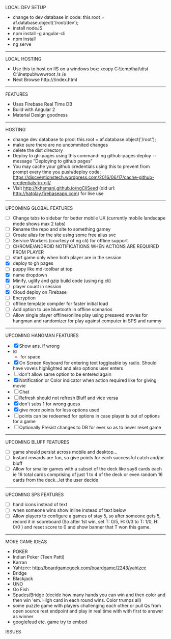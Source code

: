 LOCAL DEV SETUP 
* change to dev database in code: this.root = af.database.object('/root/dev');
* install nodeJS
* npm install -g angular-cli
* npm install
* ng serve

--- 

LOCAL HOSTING
* Use this to host on IIS on a windows box: xcopy C:\temp\hat\dist C:\inetpub\wwwroot /s /e
* Next Browse http://<machine name>/index.html

--- 

FEATURES
* Uses Firebase Real Time DB 
* Build with Angular 2
* Material Design goodness

--- 

HOSTING
* change dev database to prod: this.root = af.database.object('/root');
* make sure there are no uncommited changes
* delete the dist directory 
* Deploy to gh-pages using this command: ng github-pages:deploy --message "Deploying to github pages"
* You may cache your github credentials using this to prevent from prompt every time you push/deploy code: https://discventionstech.wordpress.com/2016/06/17/cache-github-credentials-in-git/
* Visit http://tkhemani.github.io/ngCliSeed (old url: http://hatplay.firebaseapp.com) for live use

--- 

UPCOMING GLOBAL FEATURES
- [ ] Change tabs to sidebar for better mobile UX (currently mobile landscape mode shows max 2 tabs)
- [ ] Rename the repo and site to something gamey
- [ ] Create alias for the site using some free alias svc
- [ ] Service Workers (courtesy of ng cli) for offline support 
- [ ] CHROME/ANDROID NOTIFICATIONS WHEN ACTIONS ARE REQUIRED FROM PLAYER
- [ ] start game only when both player are in the session
- [x] deploy to gh pages
- [ ] puppy like md-toolbar at top
- [x] name dropdown
- [x] Minify, uglify and gzip build code (using ng cli)
- [ ] player count in session
- [x] Cloud deploy on Firebase
- [ ] Encryption
- [ ] offline template compiler for faster initial load
- [ ] Add option to use bluetooth in offline scenarios
- [ ] Allow single player offline/online play using presaved movies for hangman and randomizer for play against computer in SPS and rummy 
--- 

UPCOMING HANGMAN FEATURES
- [x] Show ans. if wrong
- [x] * for space
- [x] On Screen Keyboard for entering text toggleable by radio. Should have vovels highlighted and also options user enters
- [ ] don't allow same option to be entered again 
- [x] Notification or Color indicator when action required like for giving movie
- [ ] Chat
- [ ] Refresh should not refresh Bluff and vice versa
- [x] don't subs 1 for wrong guess
- [x] give more points for less options used
- [ ] points can be redeemed for options in case player is out of options for a game
- [ ] Optionally Presist changes to DB for ever so as to never reset game

--- 

UPCOMING BLUFF FEATURES
- [ ] game should persist across mobile and desktop...
- [ ] Instant rewards are fun, so give points for each successful catch and/or bluff
- [ ] Allow for smaller games with a subset of the deck like say8 cards each ie 16 total cards comprising of just 1 to 4 of the deck or even random 16 cards from the deck...let the user decide
--- 

UPCOMING SPS FEATURES
- [ ] hand icons instead of text
- [ ] when someone wins show inline instead of text below
- [ ] Allow players to configure a games of stay 5, so after someone gets 5, record it in scoreboard (So after 1st win, set T: 0/5, H: 0/3 to T: 1/0, H: 0/0 ) and reset score to 0 and show banner that T won this game. 

--- 

MORE GAME IDEAS

- POKER
- Indian Poker (Teen Patti)
- Karran
- Yahtzee: http://boardgamegeek.com/boardgame/2243/yahtzee
- Bridge
- Blackjack
- UNO
- Go Fish
- Spades/Bridge (decide how many hands you can win and then color and then win 'em. High card in each round wins. Color trumps all)
- some puzzle game with players challenging each other or pull Qs from open source rest endpoint and play in real time with with first to answer as winner
- googlefeud etc. game try to embed

ISSUES
